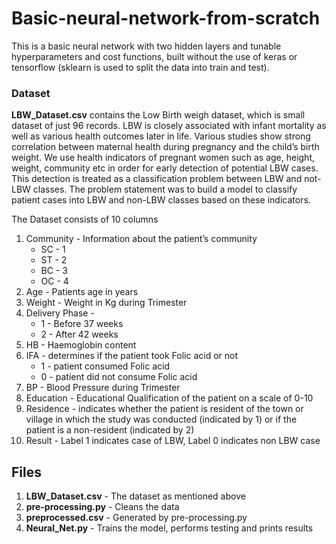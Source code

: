 # Basic-neural-network-from-scratch
This is a basic neural network with two hidden layers and tunable hyperparameters and cost functions, built without the use of keras or tensorflow (sklearn is used to split the data into train and test). 

### Dataset
**LBW_Dataset.csv** contains the Low Birth weigh dataset, which is small dataset of just 96 records.  LBW is closely associated with infant mortality as well as various health outcomes later in life. Various studies show strong correlation between maternal health during pregnancy and the child’s birth weight. We use health indicators of pregnant women such as age, height, weight, community etc in order for early detection of potential LBW cases. This detection is treated as a classification problem between LBW and not-LBW classes. The problem statement was to build a model to classify patient cases into LBW and non-LBW classes based on these indicators. 

The Dataset consists of 10 columns
1. Community - Information about the patient’s community
    * SC - 1
    * ST - 2
    * BC - 3
    * OC - 4
2. Age - Patients age in years
3. Weight - Weight in Kg during Trimester
4. Delivery Phase -
    * 1 - Before 37 weeks
    * 2 - After 42 weeks
5. HB - Haemoglobin content
6. IFA - determines if the patient took Folic acid or not
    * 1 - patient consumed Folic acid
    * 0 - patient did not consume Folic acid
7. BP - Blood Pressure during Trimester
8. Education - Educational Qualification of the patient on a scale of 0-10
9. Residence - indicates whether the patient is resident of the town or village in which the
study was conducted (indicated by 1) or if the patient is a non-resident (indicated by 2)
10. Result - Label 1 indicates case of LBW, Label 0 indicates non LBW case

## Files
1) **LBW_Dataset.csv** - The dataset as mentioned above
2) **pre-processing.py** - Cleans the data
3) **preprocessed.csv** - Generated by pre-processing.py
4) **Neural_Net.py** - Trains the model, performs testing and prints results
